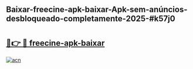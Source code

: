 ## Baixar-freecine-apk-baixar-Apk-sem-anúncios-desbloqueado-completamente-2025-#k57j0

# <h2><a href="https://ainizakaria.my?title=freecine-apk-baixar&ref=20M">🔗👉 🔴 freecine-apk-baixar</a></h2>

[![acn](https://github.com/user-attachments/assets/0f9c940e-d8b0-45ae-aac7-cd30a18b3e1c)](https://ainizakaria.my?title=freecine-apk-baixar&ref=20M)

